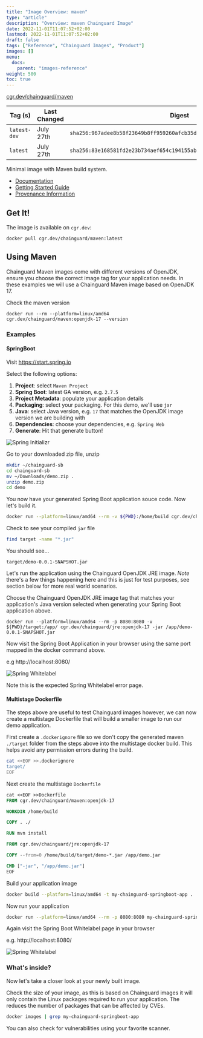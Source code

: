 ```yaml
---
title: "Image Overview: maven"
type: "article"
description: "Overview: maven Chainguard Image"
date: 2022-11-01T11:07:52+02:00
lastmod: 2022-11-01T11:07:52+02:00
draft: false
tags: ["Reference", "Chainguard Images", "Product"]
images: []
menu:
  docs:
    parent: "images-reference"
weight: 500
toc: true
---
```


[cgr.dev/chainguard/maven](https://github.com/chainguard-images/images/tree/main/images/maven)

| Tag (s)       | Last Changed | Digest                                                                    |
|---------------|--------------|---------------------------------------------------------------------------|
|  `latest-dev` | July 27th    | `sha256:967adee8b58f23649b8ff959260afcb35d5bb7d58a28f591548341d4faceb2d4` |
|  `latest`     | July 27th    | `sha256:83e168581fd2e23b734aef654c194155abe4889919b232e5a63be5eb0a609b16` |



Minimal image with Maven build system.

- [Documentation](https://edu.chainguard.dev/chainguard/chainguard-images/reference/maven)
- [Getting Started Guide](https://edu.chainguard.dev/chainguard/chainguard-images/reference/maven/overview/#use-maven)
- [Provenance Information](https://edu.chainguard.dev/chainguard/chainguard-images/reference/maven/provenance_info/)

## Get It!

The image is available on `cgr.dev`:

```
docker pull cgr.dev/chainguard/maven:latest
```

## Using Maven

Chainguard Maven images come with different versions of OpenJDK, ensure you choose the correct image tag for your application needs.  In these examples we will use a Chainguard Maven image based on OpenJDK 17.

Check the maven version
```
docker run --rm --platform=linux/amd64 cgr.dev/chainguard/maven:openjdk-17 --version
```

### Examples

#### SpringBoot

Visit https://start.spring.io

Select the following options:

1. __Project__: select `Maven Project`
2. __Spring Boot__: latest GA version, e.g. `2.7.5`
3. __Project Metadata__: populate your application details
4. __Packaging__: select your packaging. For this demo, we'll use `jar`
5. __Java__: select Java version, e.g. `17` that matches the OpenJDK image version we are building with
6. __Dependencies__: choose your dependencies, e.g. `Spring Web`
7. __Generate__: Hit that generate button!

![Spring Initializr](docs/png/spring_initializr.png)


Go to your downloaded zip file, unzip
```sh
mkdir ~/chainguard-sb
cd chainguard-sb
mv ~/Downloads/demo.zip .
unzip demo.zip
cd demo
```

You now have your generated Spring Boot application souce code.  Now let's build it.

```sh
docker run --platform=linux/amd64 --rm -v ${PWD}:/home/build cgr.dev/chainguard/maven:openjdk-17 clean install
```

Check to see your compiled `jar` file
```sh
find target -name "*.jar"
```
You should see...
```
target/demo-0.0.1-SNAPSHOT.jar
```

Let's run the application using the Chainguard OpenJDK JRE image.  _Note_ there's a few things happening here and this is just for test purposes, see section below for more real world scenarios.

Choose the Chainguard OpenJDK JRE image tag that matches your application's Java version selected when generating your Spring Boot application above.

```
docker run --platform=linux/amd64 --rm -p 8080:8080 -v ${PWD}/target:/app/ cgr.dev/chainguard/jre:openjdk-17 -jar /app/demo-0.0.1-SNAPSHOT.jar
```

Now visit the Spring Boot Application in your browser using the same port mapped in the docker command above.

e.g http://localhost:8080/

![Spring Whitelabel](docs/png/spring_whitelabel.png)

Note this is the expected Spring Whitelabel error page.


#### Multistage Dockerfile

The steps above are useful to test Chainguard images however, we can now create a multistage Dockerfile that will build a smaller image to run our demo application.

First create a `.dockerignore` file so we don't copy the generated maven `./target` folder from the steps above into the multistage docker build.  This helps avoid any permission errors during the build.

```sh
cat <<EOF >>.dockerignore 
target/
EOF
```

Next create the multistage `Dockerfile`

```dockerfile
cat <<EOF >>Dockerfile
FROM cgr.dev/chainguard/maven:openjdk-17

WORKDIR /home/build

COPY . ./

RUN mvn install

FROM cgr.dev/chainguard/jre:openjdk-17

COPY --from=0 /home/build/target/demo-*.jar /app/demo.jar

CMD ["-jar", "/app/demo.jar"]
EOF
```

Build your application image
```sh
docker build --platform=linux/amd64 -t my-chainguard-springboot-app .
```

Now run your application
```sh
docker run --platform=linux/amd64 --rm -p 8080:8080 my-chainguard-springboot-app
```
Again visit the Spring Boot Whitelabel page in your browser

e.g. http://localhost:8080/

![Spring Whitelabel](docs/png/spring_whitelabel.png)

### What's inside?

Now let's take a closer look at your newly built image.

Check the size of your image, as this is based on Chainguard images it will only contain the Linux packages required to run your application.  The reduces the number of packages that can be affected by CVEs.

```sh
docker images | grep my-chainguard-springboot-app
```

You can also check for vulnerabilities using your favorite scanner.

